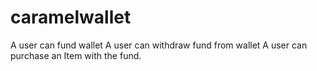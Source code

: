 # caramelwallet
A user can fund wallet
A user can withdraw fund from wallet
A user can purchase an Item with the fund.
